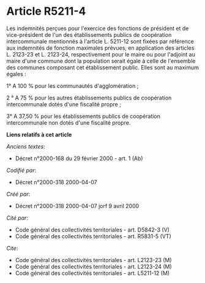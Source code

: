 # Article R5211-4

Les indemnités perçues pour l'exercice des fonctions de président et de vice-président de l'un des établissements publics de
coopération intercommunale mentionnés à l'article L. 5211-12 sont fixées par référence aux indemnités de fonction maximales
prévues, en application des articles L. 2123-23 et L. 2123-24, respectivement pour le maire ou pour l'adjoint au maire d'une
commune dont la population serait égale à celle de l'ensemble des communes composant cet établissement public. Elles sont au
maximum égales :

1° A 100 % pour les communautés d'agglomération ;

2 ° A 75 % pour les autres établissements publics de coopération intercommunale dotés d'une fiscalité propre ;

3° A 37,50 % pour les établissements publics de coopération intercommunale non dotés d'une fiscalité propre.

**Liens relatifs à cet article**

_Anciens textes_:

  - Décret n°2000-168 du 29 février 2000 - art. 1 (Ab)

_Codifié par_:

  - Décret n°2000-318 2000-04-07

_Créé par_:

  - Décret n°2000-318 2000-04-07 jorf 9 avril 2000

_Cité par_:

  - Code général des collectivités territoriales - art. D5842-3 (V)
  - Code général des collectivités territoriales - art. R5831-5 (VT)

_Cite_:

  - Code général des collectivités territoriales - art. L2123-23 (M)
  - Code général des collectivités territoriales - art. L2123-24 (M)
  - Code général des collectivités territoriales - art. L5211-12 (M)
